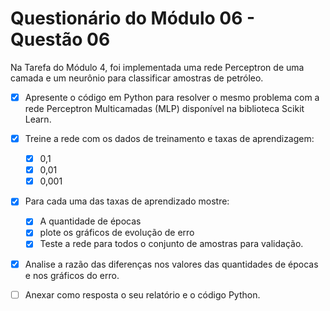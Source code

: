 # Questionário do Módulo 06 - Questão 06

Na Tarefa do Módulo 4, foi implementada uma rede Perceptron de uma camada e um neurônio para classificar amostras de petróleo.

* [x] Apresente o código em Python para resolver o mesmo problema com a rede Perceptron Multicamadas (MLP) disponível na biblioteca Scikit Learn.

* [x] Treine a rede com os dados de treinamento e taxas de aprendizagem:
    * [x] 0,1
    * [x] 0,01
    * [x] 0,001 
      
* [x] Para cada uma das taxas de aprendizado mostre:
    * [x] A quantidade de épocas
    * [x] plote os gráficos de evolução de erro
    * [x] Teste a rede para todos o conjunto de amostras para validação.

* [x] Analise a razão das diferenças nos valores das quantidades de épocas e nos gráficos do erro.

* [ ] Anexar como resposta o seu relatório e o código Python.
